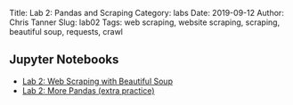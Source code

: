 Title: Lab 2: Pandas and Scraping
Category: labs
Date: 2019-09-12
Author: Chris Tanner
Slug: lab02
Tags: web scraping, website scraping, scraping, beautiful soup, requests, crawl

## Jupyter Notebooks

- [Lab 2: Web Scraping with Beautiful Soup]({static}notebook/cs109a_lab2_web_scraping.ipynb)
- [Lab 2: More Pandas (extra practice)]({static}notebook/cs109a_lab2_more_pandas.ipynb)
